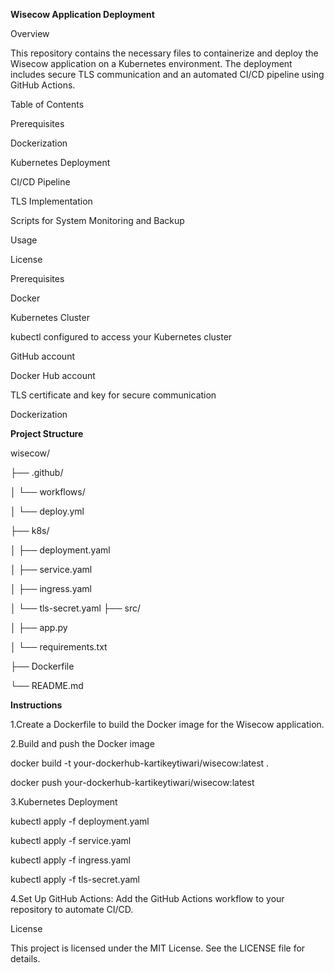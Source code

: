 **Wisecow Application Deployment**

Overview

This repository contains the necessary files to containerize and deploy the Wisecow application on a Kubernetes environment. The deployment includes secure TLS communication and an automated CI/CD pipeline using GitHub Actions.

Table of Contents

Prerequisites

Dockerization

Kubernetes Deployment

CI/CD Pipeline

TLS Implementation

Scripts for System Monitoring and Backup

Usage

License

Prerequisites

Docker

Kubernetes Cluster

kubectl configured to access your Kubernetes cluster

GitHub account

Docker Hub account

TLS certificate and key for secure communication

Dockerization




**Project Structure**


wisecow/

├── .github/

│   └── workflows/

│       └── deploy.yml

├── k8s/

│   ├── deployment.yaml

│   ├── service.yaml

│   ├── ingress.yaml

│   └── tls-secret.yaml
├── src/

│   ├── app.py

│   └── requirements.txt

├── Dockerfile

└── README.md


**Instructions**

1.Create a Dockerfile to build the Docker image for the Wisecow application.

2.Build and push the Docker image

docker build -t your-dockerhub-kartikeytiwari/wisecow:latest .

docker push your-dockerhub-kartikeytiwari/wisecow:latest

3.Kubernetes Deployment

kubectl apply -f deployment.yaml

kubectl apply -f service.yaml

kubectl apply -f ingress.yaml

kubectl apply -f tls-secret.yaml

4.Set Up GitHub Actions: Add the GitHub Actions workflow to your repository to automate CI/CD.

License

This project is licensed under the MIT License. See the LICENSE file for details.




